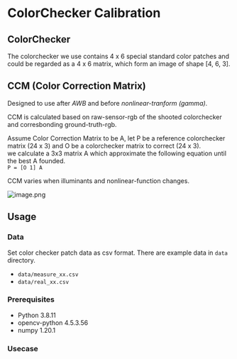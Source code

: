 # ColorChecker Calibration

## ColorChecker
The colorchecker we use contains 4 x 6 special standard color patches and could be regarded as a 4 x 6 matrix, which form an image of shape [4, 6, 3].

## CCM (Color Correction Matrix)
Designed to use after *AWB* and before *nonlinear-tranform (gamma)*.

CCM is calculated based on raw-sensor-rgb of the shooted colorchecker and corresbonding ground-truth-rgb. 

Assume Color Correction Matrix to be A, 
let P be a reference colorchecker matrix (24 x 3) and O be a colorchecker matrix to correct (24 x 3).  
we calculate a 3x3 matrix A which approximate the following equation until the best A founded.  
`P = [O 1] A`

CCM varies when illuminants and nonlinear-function changes.

![image.png](https://raw.githubusercontent.com/luimoli/mmgraph/main/pic/image2022-2-21_16-12-32.png)


## Usage
### Data
Set color checker patch data as csv format.
There are example data in `data` directory.
- `data/measure_xx.csv`
- `data/real_xx.csv`  

### Prerequisites
- Python 3.8.11
- opencv-python 4.5.3.56
- numpy 1.20.1

### Usecase
```

```

